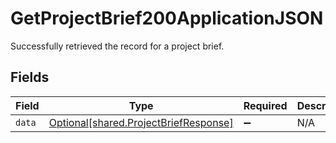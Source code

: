 # GetProjectBrief200ApplicationJSON

Successfully retrieved the record for a project brief.


## Fields

| Field                                                                                | Type                                                                                 | Required                                                                             | Description                                                                          |
| ------------------------------------------------------------------------------------ | ------------------------------------------------------------------------------------ | ------------------------------------------------------------------------------------ | ------------------------------------------------------------------------------------ |
| `data`                                                                               | [Optional[shared.ProjectBriefResponse]](../../models/shared/projectbriefresponse.md) | :heavy_minus_sign:                                                                   | N/A                                                                                  |